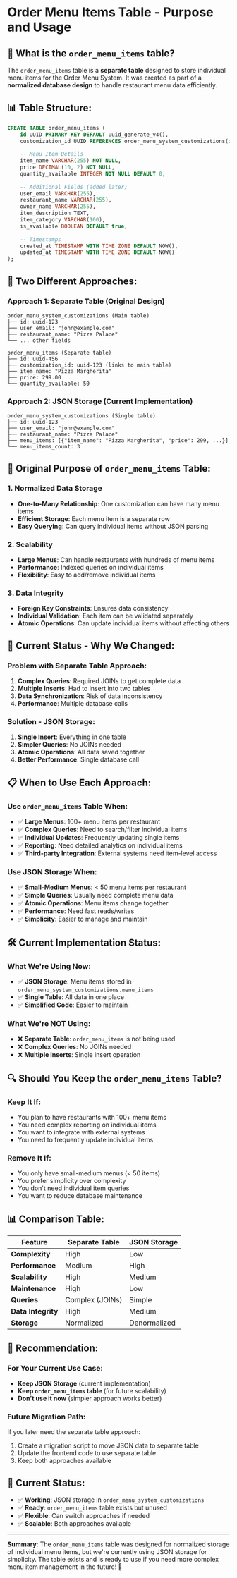 # Order Menu Items Table - Purpose and Usage

## 🎯 **What is the `order_menu_items` table?**

The `order_menu_items` table is a **separate table** designed to store individual menu items for the Order Menu System. It was created as part of a **normalized database design** to handle restaurant menu data efficiently.

## 📊 **Table Structure:**

```sql
CREATE TABLE order_menu_items (
    id UUID PRIMARY KEY DEFAULT uuid_generate_v4(),
    customization_id UUID REFERENCES order_menu_system_customizations(id) ON DELETE CASCADE,
    
    -- Menu Item Details
    item_name VARCHAR(255) NOT NULL,
    price DECIMAL(10, 2) NOT NULL,
    quantity_available INTEGER NOT NULL DEFAULT 0,
    
    -- Additional Fields (added later)
    user_email VARCHAR(255),
    restaurant_name VARCHAR(255),
    owner_name VARCHAR(255),
    item_description TEXT,
    item_category VARCHAR(100),
    is_available BOOLEAN DEFAULT true,
    
    -- Timestamps
    created_at TIMESTAMP WITH TIME ZONE DEFAULT NOW(),
    updated_at TIMESTAMP WITH TIME ZONE DEFAULT NOW()
);
```

## 🔄 **Two Different Approaches:**

### **Approach 1: Separate Table (Original Design)**
```
order_menu_system_customizations (Main table)
├── id: uuid-123
├── user_email: "john@example.com"
├── restaurant_name: "Pizza Palace"
└── ... other fields

order_menu_items (Separate table)
├── id: uuid-456
├── customization_id: uuid-123 (links to main table)
├── item_name: "Pizza Margherita"
├── price: 299.00
└── quantity_available: 50
```

### **Approach 2: JSON Storage (Current Implementation)**
```
order_menu_system_customizations (Single table)
├── id: uuid-123
├── user_email: "john@example.com"
├── restaurant_name: "Pizza Palace"
├── menu_items: [{"item_name": "Pizza Margherita", "price": 299, ...}]
└── menu_items_count: 3
```

## 🎯 **Original Purpose of `order_menu_items` Table:**

### **1. Normalized Data Storage**
- **One-to-Many Relationship**: One customization can have many menu items
- **Efficient Storage**: Each menu item is a separate row
- **Easy Querying**: Can query individual items without JSON parsing

### **2. Scalability**
- **Large Menus**: Can handle restaurants with hundreds of menu items
- **Performance**: Indexed queries on individual items
- **Flexibility**: Easy to add/remove individual items

### **3. Data Integrity**
- **Foreign Key Constraints**: Ensures data consistency
- **Individual Validation**: Each item can be validated separately
- **Atomic Operations**: Can update individual items without affecting others

## 🔄 **Current Status - Why We Changed:**

### **Problem with Separate Table Approach:**
1. **Complex Queries**: Required JOINs to get complete data
2. **Multiple Inserts**: Had to insert into two tables
3. **Data Synchronization**: Risk of data inconsistency
4. **Performance**: Multiple database calls

### **Solution - JSON Storage:**
1. **Single Insert**: Everything in one table
2. **Simpler Queries**: No JOINs needed
3. **Atomic Operations**: All data saved together
4. **Better Performance**: Single database call

## 📋 **When to Use Each Approach:**

### **Use `order_menu_items` Table When:**
- ✅ **Large Menus**: 100+ menu items per restaurant
- ✅ **Complex Queries**: Need to search/filter individual items
- ✅ **Individual Updates**: Frequently updating single items
- ✅ **Reporting**: Need detailed analytics on individual items
- ✅ **Third-party Integration**: External systems need item-level access

### **Use JSON Storage When:**
- ✅ **Small-Medium Menus**: < 50 menu items per restaurant
- ✅ **Simple Queries**: Usually need complete menu data
- ✅ **Atomic Operations**: Menu items change together
- ✅ **Performance**: Need fast reads/writes
- ✅ **Simplicity**: Easier to manage and maintain

## 🛠️ **Current Implementation Status:**

### **What We're Using Now:**
- ✅ **JSON Storage**: Menu items stored in `order_menu_system_customizations.menu_items`
- ✅ **Single Table**: All data in one place
- ✅ **Simplified Code**: Easier to maintain

### **What We're NOT Using:**
- ❌ **Separate Table**: `order_menu_items` is not being used
- ❌ **Complex Queries**: No JOINs needed
- ❌ **Multiple Inserts**: Single insert operation

## 🔍 **Should You Keep the `order_menu_items` Table?**

### **Keep It If:**
- You plan to have restaurants with 100+ menu items
- You need complex reporting on individual items
- You want to integrate with external systems
- You need to frequently update individual items

### **Remove It If:**
- You only have small-medium menus (< 50 items)
- You prefer simplicity over complexity
- You don't need individual item queries
- You want to reduce database maintenance

## 📊 **Comparison Table:**

| Feature | Separate Table | JSON Storage |
|---------|----------------|--------------|
| **Complexity** | High | Low |
| **Performance** | Medium | High |
| **Scalability** | High | Medium |
| **Maintenance** | High | Low |
| **Queries** | Complex (JOINs) | Simple |
| **Data Integrity** | High | Medium |
| **Storage** | Normalized | Denormalized |

## 🎯 **Recommendation:**

### **For Your Current Use Case:**
- **Keep JSON Storage** (current implementation)
- **Keep `order_menu_items` table** (for future scalability)
- **Don't use it now** (simpler approach works better)

### **Future Migration Path:**
If you later need the separate table approach:
1. Create a migration script to move JSON data to separate table
2. Update the frontend code to use separate table
3. Keep both approaches available

## 🚀 **Current Status:**

- ✅ **Working**: JSON storage in `order_menu_system_customizations`
- ✅ **Ready**: `order_menu_items` table exists but unused
- ✅ **Flexible**: Can switch approaches if needed
- ✅ **Scalable**: Both approaches available

---

**Summary**: The `order_menu_items` table was designed for normalized storage of individual menu items, but we're currently using JSON storage for simplicity. The table exists and is ready to use if you need more complex menu item management in the future! 🎉
